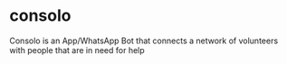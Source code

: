 # consolo
Consolo is an App/WhatsApp Bot that connects a network of volunteers with people that are in need for help

